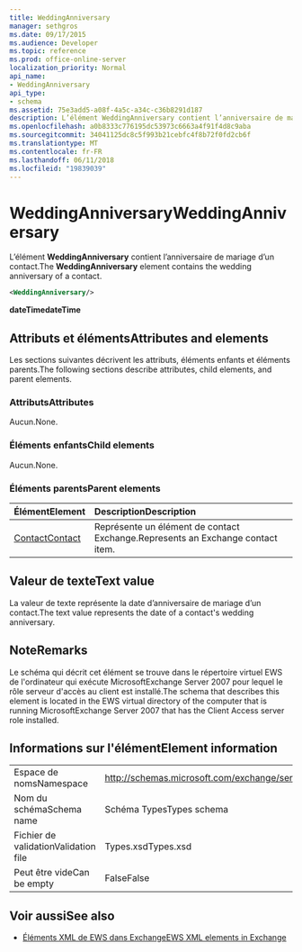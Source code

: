 ```yaml
---
title: WeddingAnniversary
manager: sethgros
ms.date: 09/17/2015
ms.audience: Developer
ms.topic: reference
ms.prod: office-online-server
localization_priority: Normal
api_name:
- WeddingAnniversary
api_type:
- schema
ms.assetid: 75e3add5-a08f-4a5c-a34c-c36b8291d187
description: L’élément WeddingAnniversary contient l’anniversaire de mariage d’un contact.
ms.openlocfilehash: a0b8333c776195dc53973c6663a4f91f4d8c9aba
ms.sourcegitcommit: 34041125dc8c5f993b21cebfc4f8b72f0fd2cb6f
ms.translationtype: MT
ms.contentlocale: fr-FR
ms.lasthandoff: 06/11/2018
ms.locfileid: "19839039"
---
```

# <a name="weddinganniversary"></a><span data-ttu-id="a8f98-103">WeddingAnniversary</span><span class="sxs-lookup"><span data-stu-id="a8f98-103">WeddingAnniversary</span></span>

<span data-ttu-id="a8f98-104">L’élément **WeddingAnniversary** contient l’anniversaire de mariage d’un contact.</span><span class="sxs-lookup"><span data-stu-id="a8f98-104">The **WeddingAnniversary** element contains the wedding anniversary of a contact.</span></span> 
  
```xml
<WeddingAnniversary/>
```

 <span data-ttu-id="a8f98-105">**dateTime**</span><span class="sxs-lookup"><span data-stu-id="a8f98-105">**dateTime**</span></span>
## <a name="attributes-and-elements"></a><span data-ttu-id="a8f98-106">Attributs et éléments</span><span class="sxs-lookup"><span data-stu-id="a8f98-106">Attributes and elements</span></span>

<span data-ttu-id="a8f98-107">Les sections suivantes décrivent les attributs, éléments enfants et éléments parents.</span><span class="sxs-lookup"><span data-stu-id="a8f98-107">The following sections describe attributes, child elements, and parent elements.</span></span>
  
### <a name="attributes"></a><span data-ttu-id="a8f98-108">Attributs</span><span class="sxs-lookup"><span data-stu-id="a8f98-108">Attributes</span></span>

<span data-ttu-id="a8f98-109">Aucun.</span><span class="sxs-lookup"><span data-stu-id="a8f98-109">None.</span></span>
  
### <a name="child-elements"></a><span data-ttu-id="a8f98-110">Éléments enfants</span><span class="sxs-lookup"><span data-stu-id="a8f98-110">Child elements</span></span>

<span data-ttu-id="a8f98-111">Aucun.</span><span class="sxs-lookup"><span data-stu-id="a8f98-111">None.</span></span>
  
### <a name="parent-elements"></a><span data-ttu-id="a8f98-112">Éléments parents</span><span class="sxs-lookup"><span data-stu-id="a8f98-112">Parent elements</span></span>

|<span data-ttu-id="a8f98-113">**Élément**</span><span class="sxs-lookup"><span data-stu-id="a8f98-113">**Element**</span></span>|<span data-ttu-id="a8f98-114">**Description**</span><span class="sxs-lookup"><span data-stu-id="a8f98-114">**Description**</span></span>|
|:-----|:-----|
|[<span data-ttu-id="a8f98-115">Contact</span><span class="sxs-lookup"><span data-stu-id="a8f98-115">Contact</span></span>](contact.md) <br/> |<span data-ttu-id="a8f98-116">Représente un élément de contact Exchange.</span><span class="sxs-lookup"><span data-stu-id="a8f98-116">Represents an Exchange contact item.</span></span>  <br/> |
   
## <a name="text-value"></a><span data-ttu-id="a8f98-117">Valeur de texte</span><span class="sxs-lookup"><span data-stu-id="a8f98-117">Text value</span></span>

<span data-ttu-id="a8f98-118">La valeur de texte représente la date d’anniversaire de mariage d’un contact.</span><span class="sxs-lookup"><span data-stu-id="a8f98-118">The text value represents the date of a contact's wedding anniversary.</span></span>
  
## <a name="remarks"></a><span data-ttu-id="a8f98-119">Note</span><span class="sxs-lookup"><span data-stu-id="a8f98-119">Remarks</span></span>

<span data-ttu-id="a8f98-120">Le schéma qui décrit cet élément se trouve dans le répertoire virtuel EWS de l'ordinateur qui exécute MicrosoftExchange Server 2007 pour lequel le rôle serveur d'accès au client est installé.</span><span class="sxs-lookup"><span data-stu-id="a8f98-120">The schema that describes this element is located in the EWS virtual directory of the computer that is running MicrosoftExchange Server 2007 that has the Client Access server role installed.</span></span>
  
## <a name="element-information"></a><span data-ttu-id="a8f98-121">Informations sur l'élément</span><span class="sxs-lookup"><span data-stu-id="a8f98-121">Element information</span></span>

|||
|:-----|:-----|
|<span data-ttu-id="a8f98-122">Espace de noms</span><span class="sxs-lookup"><span data-stu-id="a8f98-122">Namespace</span></span>  <br/> |http://schemas.microsoft.com/exchange/services/2006/types  <br/> |
|<span data-ttu-id="a8f98-123">Nom du schéma</span><span class="sxs-lookup"><span data-stu-id="a8f98-123">Schema name</span></span>  <br/> |<span data-ttu-id="a8f98-124">Schéma Types</span><span class="sxs-lookup"><span data-stu-id="a8f98-124">Types schema</span></span>  <br/> |
|<span data-ttu-id="a8f98-125">Fichier de validation</span><span class="sxs-lookup"><span data-stu-id="a8f98-125">Validation file</span></span>  <br/> |<span data-ttu-id="a8f98-126">Types.xsd</span><span class="sxs-lookup"><span data-stu-id="a8f98-126">Types.xsd</span></span>  <br/> |
|<span data-ttu-id="a8f98-127">Peut être vide</span><span class="sxs-lookup"><span data-stu-id="a8f98-127">Can be empty</span></span>  <br/> |<span data-ttu-id="a8f98-128">False</span><span class="sxs-lookup"><span data-stu-id="a8f98-128">False</span></span>  <br/> |
   
## <a name="see-also"></a><span data-ttu-id="a8f98-129">Voir aussi</span><span class="sxs-lookup"><span data-stu-id="a8f98-129">See also</span></span>



- [<span data-ttu-id="a8f98-130">Éléments XML de EWS dans Exchange</span><span class="sxs-lookup"><span data-stu-id="a8f98-130">EWS XML elements in Exchange</span></span>](ews-xml-elements-in-exchange.md)

